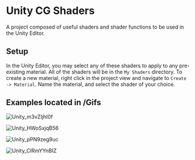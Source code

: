# Unity CG Shaders

A project composed of useful shaders and shader functions to be used in the Unity Editor.

## Setup

In the Unity Editor, you may select any of these shaders to apply to any pre-existing material. All of the shaders will be in the `My Shaders` directory. To create a new material, right click in the project view and navigate to `Create -> Material`. Name the material, and select the shader of your choice.

## Examples located in /Gifs

![Unity_m3vZIjhI0f](https://user-images.githubusercontent.com/20687907/168455126-cadd8ce0-2764-4071-8c07-f5415da689f8.gif)

![Unity_HWoSxjqB56](https://user-images.githubusercontent.com/20687907/168458617-ef0f6cec-a0df-46a2-8906-f4e3dcd47847.gif)

![Unity_pPN9zeg9uc](https://user-images.githubusercontent.com/20687907/168453190-f4871b21-7d51-4009-b760-fc64cab305d3.gif)

![Unity_ClRmYYnBIZ](https://user-images.githubusercontent.com/20687907/168447786-3c8c93fb-ee2a-4793-98cc-eeab6529a502.gif)
